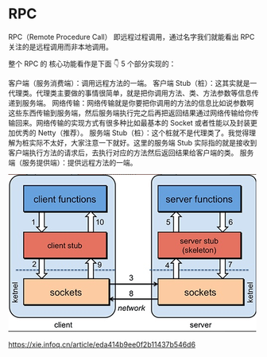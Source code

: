 # RPC

RPC（Remote Procedure Call） 即远程过程调用，通过名字我们就能看出 RPC 关注的是远程调用而非本地调用。


整个 RPC 的 核心功能看作是下面 👇 5 个部分实现的：

客户端（服务消费端）：调用远程方法的一端。
客户端 Stub（桩）：这其实就是一代理类。代理类主要做的事情很简单，就是把你调用方法、类、方法参数等信息传递到服务端。
网络传输：网络传输就是你要把你调用的方法的信息比如说参数啊这些东西传输到服务端，然后服务端执行完之后再把返回结果通过网络传输给你传输回来。网络传输的实现方式有很多种比如最基本的 Socket 或者性能以及封装更加优秀的 Netty（推荐）。
服务端 Stub（桩）：这个桩就不是代理类了。我觉得理解为桩实际不太好，大家注意一下就好。这里的服务端 Stub 实际指的就是接收到客户端执行方法的请求后，去执行对应的方法然后返回结果给客户端的类。
服务端（服务提供端）：提供远程方法的一端。

![](img/通信(RPC)/RPC原理图.png)

https://xie.infoq.cn/article/eda414b9ee0f2b11437b546d6
